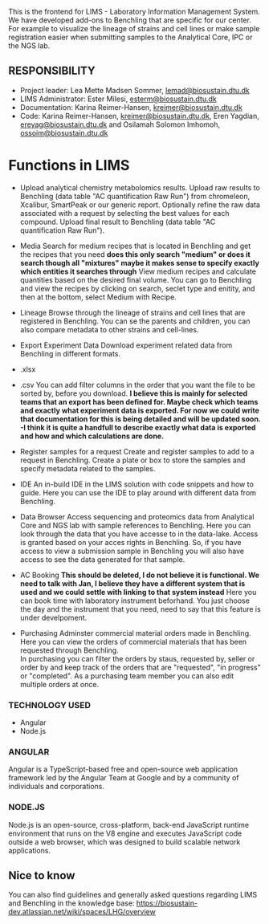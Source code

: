 This is the frontend for LIMS - Laboratory Information Management System.
We have developed add-ons to Benchling that are specific for our center. 
For example to visualize the lineage of strains and cell lines or make sample registration easier when submitting samples to the Analytical Core, IPC or the NGS lab.
 
## RESPONSIBILITY
- Project leader: Lea Mette Madsen Sommer, lemad@biosustain.dtu.dk
- LIMS Administrator: Ester Milesi, esterm@biosustain.dtu.dk
- Documentation: Karina Reimer-Hansen, kreimer@biosustain.dtu.dk
- Code: Karina Reimer-Hansen, kreimer@biosustain.dtu.dk, Eren Yagdian, ereyag@biosustain.dtu.dk and Osilamah Solomon Imhomoh, ossoim@biosustain.dtu.dk
 
# Functions in LIMS
 
- Upload analytical chemistry metabolomics results.
Upload raw results to Benchling (data table "AC quantification Raw Run") from chromeleon, Xcalibur, SmartPeak or our generic report.
Optionally refine the raw data associated with a request by selecting the best values for each compound.
Upload final result to Benchling (data table "AC quantification Raw Run").
 
- Media
Search for medium recipes that is located in Benchling and get the recipes that you need **does this only search "medium" or does it search though all "mixtures" maybe it makes sense to specify exactly which entities it searches through**
View medium recipes and calculate quantities based on the desired final volume.
You can go to Benchling and view the recipes by clicking on search, seclet type and enitity, and then at the bottom, select Medium with Recipe.
 
- Lineage
Browse through the lineage of strains and cell lines that are registered in Benchling.
You can se the parents and children, you can also compare metadata to other strains and cell-lines. 
 
- Export Experiment Data
Download experiment related data from Benchling in different formats.
- .xlsx
- .csv
You can add filter columns in the order that you want the file to be sorted by, before you download. **I believe this is mainly for selected teams that an export has been defined for. Maybe check which teams and exactly what experiment data is exported. For now we could write that documentation for this is being detailed and will be updated soon. -I think it is quite a handfull to describe exactly what data is exported and how and which calculations are done.**
 
- Register samples for a request
Create and register samples to add to a request in Benchling. Create a plate or box to store the samples and specify metadata related to the samples.
 
- IDE
An in-build IDE in the LIMS solution with code snippets and how to guide.
Here you can use the IDE to play around with different data from Benchling. 

- Data Browser
Access sequencing and proteomics data from Analytical Core and NGS lab with sample references to Benchling.
Here you can look through the data that you have accesse to in the data-lake. Access is granted based on your acces rights in Benchling. So, if you have access to view a submission sample in Benchling you will also have access to see the data generated for that sample.

 
- AC Booking **This should be deleted, I do not believe it is functional. We need to talk with Jan, I believe they have a different system that is used and we could settle with linking to that system instead**
Here you can book time with laboratory instrument beforhand. 
You just choose the day and the instrument that you need, need to say that this feature is under develpoment. 

- Purchasing 
Adminster commercial material orders made in Benchling. 
Here you can view the orders of commercial materials that has been requested through Benchling.  
In purchasing you can filter the orders by staus, requested by, seller or order by and keep track of the orders that are "requested", "in progress" or "completed". As a purchasing team member you can also edit multiple orders at once. 
 
### TECHNOLOGY USED
- Angular
- Node.js

### ANGULAR 
Angular is a TypeScript-based free and open-source web application framework led by the Angular Team at Google and by a community of individuals and corporations. 

### NODE.JS
Node.js is an open-source, cross-platform, back-end JavaScript runtime environment that runs on the V8 engine and executes JavaScript code outside a web browser, which was designed to build scalable network applications. 

## Nice to know 
You can also find guidelines and generally asked questions regarding LIMS and Benchling in the knowledge base: https://biosustain-dev.atlassian.net/wiki/spaces/LHG/overview
